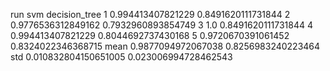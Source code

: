 
 run svm decision_tree
 1 0.994413407821229 0.8491620111731844
 2 0.9776536312849162 0.7932960893854749
 3 1.0 0.8491620111731844
 4 0.994413407821229 0.8044692737430168
 5 0.9720670391061452 0.8324022346368715
 mean 0.9877094972067038 0.8256983240223464
 std 0.010832804150651005 0.023006994728462543
